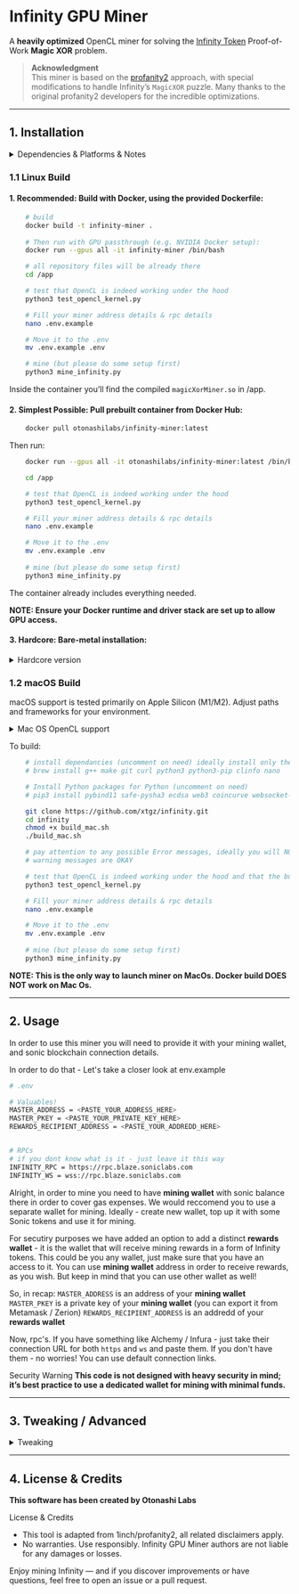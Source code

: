 # Infinity GPU Miner

A **heavily optimized** OpenCL miner for solving the [Infinity Token](https://github.com/8finity-xyz/protocol) Proof-of-Work **Magic XOR** problem.  

> **Acknowledgment**  
> This miner is based on the [profanity2](https://github.com/1inch/profanity2) approach, with special modifications to handle Infinity’s `MagicXOR` puzzle. Many thanks to the original profanity2 developers for the incredible optimizations.

---

## 1. Installation

<details>
    <summary>Dependencies & Platforms & Notes</summary>

This miner is a heavily optimized software, hence it is quite picky dependencies-wise. Please make sure you have all the necessary dependancies installed and working together.

**An optimal option for most of the users will be to proceed with Docker build on a server with NVIDIA GPU.**

- **OpenCL** (SDK + GPU drivers)  
  - Linux: `ocl-icd-opencl-dev`, `libopencl-clang-dev`, compatible NVIDIA or AMD drivers
  - macOS: OpenCL must be available; Apple Silicon with GPU drivers (Metal/OpenCL bridging) tested.
- **C++11** compiler (e.g., `g++`).
- **Python 3.10+** with `pybind11`, `safe-pysha3`, `ecdsa`, `coincurve`, `web3`, `websockets`, etc.
- **Make** (for building `magicXorMiner.so`).
- (Optional) **Docker** (for container builds).

> **Tested** primarily on Linux (NVIDIA GPUs) and Apple Silicon. Other platforms *may* work but are not guaranteed.

</details>


### 1.1 Linux Build

#### 1. **Recommended:** Build with Docker, using the provided Dockerfile:
```bash
    # build
    docker build -t infinity-miner .
    
    # Then run with GPU passthrough (e.g. NVIDIA Docker setup):
    docker run --gpus all -it infinity-miner /bin/bash

    # all repository files will be already there
    cd /app

    # test that OpenCL is indeed working under the hood
    python3 test_opencl_kernel.py 

    # Fill your miner address details & rpc details
    nano .env.example 

    # Move it to the .env
    mv .env.example .env

    # mine (but please do some setup first)
    python3 mine_infinity.py
 ```

Inside the container you’ll find the compiled `magicXorMiner.so` in /app.

#### 2. **Simplest Possible:** Pull prebuilt container from Docker Hub:
```bash
    docker pull otonashilabs/infinity-miner:latest
```
Then run:
```bash
    docker run --gpus all -it otonashilabs/infinity-miner:latest /bin/bash

    cd /app

    # test that OpenCL is indeed working under the hood
    python3 test_opencl_kernel.py 

    # Fill your miner address details & rpc details
    nano .env.example 

    # Move it to the .env
    mv .env.example .env
    
    # mine (but please do some setup first)
    python3 mine_infinity.py

```
The container already includes everything needed.

**NOTE: Ensure your Docker runtime and driver stack are set up to allow GPU access.**

#### 3. **Hardcore:** Bare-metal installation:
<details>
    <summary>Hardcore version</summary>

```bash
   # Install dependencies, for example on Ubuntu:
   sudo apt-get update && sudo apt-get install -y \
    g++ make git ocl-icd-opencl-dev libopencl-clang-dev curl python3 python3-pip clinfo nano

    # Install Python packages for Python
   pip3 install pybind11 safe-pysha3 ecdsa web3 coincurve websocket-client websockets dotenv 

   # Clone and build:
   git clone https://github.com/xtgz/infinity.git
   cd infinity
   make clean && make

   # Potentially you might wanna use this line. If Nvidia and OpenCL aren't befrending
   # Configure OpenCL ICD for NVIDIA
   # mkdir -p /etc/OpenCL/vendors && echo "libnvidia-opencl.so.1" > /etc/OpenCL/vendors/nvidia.icd

   # test that OpenCL is indeed working under the hood
   python3 test_opencl_kernel.py 

    # Fill your miner address details & rpc details
    nano .env.example 

    # Move it to the .env
    mv .env.example .env

   # mine (but please do some setup first and congrats if this option succeded 🎉)
   python3 mine_infinity.py
```

This will produce `magicXorMiner.so`, with quite high probability.

However, there might be platform specific issues.  If experiencing any trouble with installing all of the dependancies -- please consider Docker build. 

**THIS IS THE HARDCORE BUILD VERSION**

</details>


### 1.2 macOS Build

macOS support is tested primarily on Apple Silicon (M1/M2). Adjust paths and frameworks for your environment.

<details>
    <summary>Mac OS OpenCL support</summary>

Installing OpenCL on a Mac with an Apple Silicon chip is a little different because Apple has deprecated OpenCL in favor of Metal. But OpenCL is still available on macOS, including on Apple Silicon (M1/M2/M3), just not actively developed

✅ 1. Xcode Command Line Tools (includes OpenCL)

Most macOS systems already have OpenCL support via system frameworks. All you really need is:
```bash
    xcode-select --install
```
This installs the command line developer tools, which include OpenCL headers and libraries in the system frameworks.

✅ 2. Check for OpenCL Framework

You can verify it’s available here:
```bash
    /System/Library/Frameworks/OpenCL.framework
```

Also:
```bash
    brew install clinfo
    clinfo
```

This will show you your OpenCL device stats. If it's working - you are good to go

</details>

To build:
```bash
    # install dependancies (uncomment on need) ideally install only the things that you need
    # brew install g++ make git curl python3 python3-pip clinfo nano

    # Install Python packages for Python (uncomment on need)
    # pip3 install pybind11 safe-pysha3 ecdsa web3 coincurve websocket-client websockets dotenv 

    git clone https://github.com/xtgz/infinity.git
    cd infinity
    chmod +x build_mac.sh
    ./build_mac.sh

    # pay attention to any possible Error messages, ideally you will NOT get any
    # warning messages are OKAY

    # test that OpenCL is indeed working under the hood and that the build is succesefull
    python3 test_opencl_kernel.py 

    # Fill your miner address details & rpc details
    nano .env.example 

    # Move it to the .env
    mv .env.example .env
    
    # mine (but please do some setup first)
    python3 mine_infinity.py
```

**NOTE: This is the only way to launch miner on MacOs. Docker build DOES NOT work on Mac Os.**

---

## 2. Usage

In order to use this miner you will need to provide it with your mining wallet, and sonic blockchain connection details.

In order to do that - Let's take a closer look at env.example

```bash
# .env

# Valuables!
MASTER_ADDRESS = <PASTE_YOUR_ADDRESS_HERE>
MASTER_PKEY = <PASTE_YOUR_PRIVATE_KEY_HERE>
REWARDS_RECIPIENT_ADDRESS = <PASTE_YOUR_ADDREDD_HERE>


# RPCs
# if you dont know what is it - just leave it this way
INFINITY_RPC = https://rpc.blaze.soniclabs.com
INFINITY_WS = wss://rpc.blaze.soniclabs.com

```
Alright, in order to mine you need to have **mining wallet** with sonic balance there in order to cover gas expenses. 
We would reccomend you to use a separate wallet for mining. Ideally - create new wallet, top up it with some Sonic tokens and use it for mining. 

For secutiry purposes we have added an option to add a distinct **rewards wallet** - it is the wallet that will receive mining rewards in a form of Infinity tokens. This could be you any wallet, just make sure that you have an access to it. You can use **mining wallet** address in order to receive rewards, as you wish. But keep in mind that you can use other wallet as well!


So, in recap:
`MASTER_ADDRESS` is an address of your **mining wallet**
`MASTER_PKEY` is a private key of your **mining wallet** (you can export it from Metamask / Zerion)
`REWARDS_RECIPIENT_ADDRESS` is an addredd of your **rewards wallet**

Now, rpc's. If you have something like Alchemy / Infura - just take their connection URL for both `https` and `ws` and paste them. If you don't have them - no worries! You can use default connection links.


Security Warning
**This code is not designed with heavy security in mind; it’s best practice to use a dedicated wallet for mining with minimal funds.**

---

## 3. Tweaking / Advanced

<details>
    <summary>Tweaking</summary>

Within `config.py`, you’ll find the following configuration options:

Feel free to tune them! But make sure you know what you are doing.

```python
"""
    be creative, pick your own data, don't make it too long though,
    code will compulsory fail if len(SIGN_DATA) > 32, so keep that in mind
"""
SIGN_DATA = bytes.fromhex("deadbeef1337cafebabe")

"""
    [TX-BUILDER] feel free to tune it
    or build a script to tune it
"""
MAX_PRIORITY_FEE_MWEI = 500
BASE_FEE_K = 2

"""
    [MINER] Mining params section:
    feel free to tweak this parameters until it works the best for you
    original profanity2 params are mirrored here: https://github.com/1inch/profanity2

Tweaking:
    WORKSIZE_LOCAL      Set OpenCL local work size. [default = 64]
    WORKSIZE_MAX        Set OpenCL maximum work size. [default = -i * -I]
    INVERSE_SIZE        Set size of modular inverses to calculate in one work item. [default = 255]
    INVERSE_MULTIPLE    Set how many above work items will run in parallell. [default = 16384]

Note:
    My own strategy is modifying INVERSE_MULTIPLE while keeping other parameters default
    For Apple Silicon expect something like 1024 to be an optimal INVERSE_MULTIPLE size

    For NVIDIA GPU -- 16384 will be a great option

    Keep in mind that this number HAS TO BE a power of 2 (1024, 2048, 4096, etc)
"""
WORKSIZE_LOCAL = 64
WORKSIZE_MAX = 0  # 0 means default
INVERSE_SIZE = 255
INVERSE_MULTIPLE = 1024 

"""
    Should program output anything in std::out ?
"""
PROFANITY2_VERBOSE_FLAG = False  # do you want profanity2 working logs?
MINER_VERBOSE_FLAG = True # don't toggle these both to True -- they will mix, one at a time please


"""
    500 ms polling loop step 
    15 min --> 720_000 steps
    POLLING session will be updated once every 15 min
"""
SESSION_UPATE_STEPS = 1_800 

"""
    5 ms main loop step 
    1 s --> 200 steps
    Comand Line stats will be updated once every 500ms
"""
REFRESH_CLI_RATE = 100

DEFAULT_POLL_INTERVAL_SECONDS = 0.3 # 300 ms
DEFAULT_MAIN_LOOP_STEP_SECONDS = 0.005 # 5ms

```
</details>

---

## 4. License & Credits

**This software has been created by Otonashi Labs**

License & Credits
- This tool is adapted from 1inch/profanity2, all related disclaimers apply.
- No warranties. Use responsibly. Infinity GPU Miner authors are not liable for any damages or losses.

Enjoy mining Infinity — and if you discover improvements or have questions, feel free to open an issue or a pull request.
